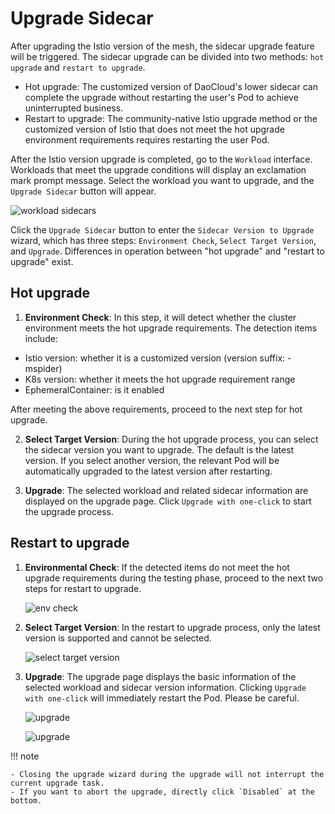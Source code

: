 # Upgrade Sidecar

After upgrading the Istio version of the mesh, the sidecar upgrade feature will be triggered. The sidecar upgrade can be divided into two methods: `hot upgrade` and `restart to upgrade`.

- Hot upgrade: The customized version of DaoCloud's lower sidecar can complete the upgrade without restarting the user's Pod to achieve uninterrupted business.
- Restart to upgrade: The community-native Istio upgrade method or the customized version of Istio that does not meet the hot upgrade environment requirements requires restarting the user Pod.

After the Istio version upgrade is completed, go to the `Workload` interface. Workloads that meet the upgrade conditions will display an exclamation mark prompt message. Select the workload you want to upgrade, and the `Upgrade Sidecar` button will appear.

![workload sidecars](https://docs.daocloud.io/daocloud-docs-images/docs/en/docs/mspider/images/sidecar-update01.png)

Click the `Upgrade Sidecar` button to enter the `Sidecar Version to Upgrade` wizard, which has three steps: `Environment Check`, `Select Target Version`, and `Upgrade`. Differences in operation between "hot upgrade" and "restart to upgrade" exist.

## Hot upgrade

1. **Environment Check**: In this step, it will detect whether the cluster environment meets the hot upgrade requirements. The detection items include:

- Istio version: whether it is a customized version (version suffix: -mspider)
- K8s version: whether it meets the hot upgrade requirement range
- EphemeralContainer: is it enabled

After meeting the above requirements, proceed to the next step for hot upgrade.

2. **Select Target Version**: During the hot upgrade process, you can select the sidecar version you want to upgrade. The default is the latest version. If you select another version, the relevant Pod will be automatically upgraded to the latest version after restarting.

3. **Upgrade**: The selected workload and related sidecar information are displayed on the upgrade page. Click `Upgrade with one-click` to start the upgrade process.

## Restart to upgrade

1. **Environmental Check**: If the detected items do not meet the hot upgrade requirements during the testing phase, proceed to the next two steps for restart to upgrade.

    ![env check](https://docs.daocloud.io/daocloud-docs-images/docs/en/docs/mspider/images/SidecarUpdate05.png)

2. **Select Target Version**: In the restart to upgrade process, only the latest version is supported and cannot be selected.

	![select target version](https://docs.daocloud.io/daocloud-docs-images/docs/en/docs/mspider/images/SidecarUpdate06.png)

3. **Upgrade**: The upgrade page displays the basic information of the selected workload and sidecar version information. Clicking `Upgrade with one-click` will immediately restart the Pod. Please be careful.

	![upgrade](https://docs.daocloud.io/daocloud-docs-images/docs/en/docs/mspider/images/SidecarUpdate07.png)

	![upgrade](https://docs.daocloud.io/daocloud-docs-images/docs/en/docs/mspider/images/SidecarUpdate08.png)

!!! note

    - Closing the upgrade wizard during the upgrade will not interrupt the current upgrade task.
    - If you want to abort the upgrade, directly click `Disabled` at the bottom.
